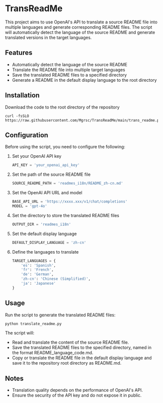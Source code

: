 # TransReadMe

This project aims to use OpenAI's API to translate a source README file into multiple languages and generate corresponding README files. The script will automatically detect the language of the source README and generate translated versions in the target languages.

## Features

- Automatically detect the language of the source README
- Translate the README file into multiple target languages
- Save the translated README files to a specified directory
- Generate a README in the default display language to the root directory

## Installation

Download the code to the root directory of the repository
```
curl -fsSLO https://raw.githubusercontent.com/Mgrsc/TransReadMe/main/trans_readme.py
```

## Configuration

Before using the script, you need to configure the following:

1. Set your OpenAI API key
   ```python
   API_KEY = 'your_openai_api_key'
   ```

2. Set the path of the source README file
   ```python
   SOURCE_README_PATH = 'readmes_i18n/README_zh-cn.md'
   ```

3. Set the OpenAI API URL and model
   ```python
   BASE_API_URL = 'https://xxxx.xxx/v1/chat/completions'
   MODEL = 'gpt-4o'
   ```

4. Set the directory to store the translated README files
   ```python
   OUTPUT_DIR = 'readmes_i18n'
   ```

5. Set the default display language
   ```python
   DEFAULT_DISPLAY_LANGUAGE = 'zh-cn'
   ```

6. Define the languages to translate
   ```python
   TARGET_LANGUAGES = {
       'es': 'Spanish',
       'fr': 'French',
       'de': 'German',
       'zh-cn': 'Chinese (Simplified)',
       'ja': 'Japanese'
   }
   ```

## Usage

Run the script to generate the translated README files:
```bash
python translate_readme.py
```

The script will:
- Read and translate the content of the source README file.
- Save the translated README files to the specified directory, named in the format README_language_code.md.
- Copy or translate the README file in the default display language and save it to the repository root directory as README.md.

## Notes

- Translation quality depends on the performance of OpenAI's API.
- Ensure the security of the API key and do not expose it in public.